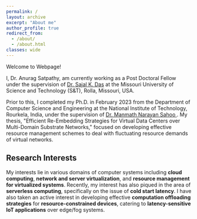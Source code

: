 ```yaml
---
permalink: /
layout: archive
excerpt: "About me"
author_profile: true
redirect_from: 
  - /about/
  - /about.html
classes: wide
---
```

Welcome to Webpage!

I, Dr. Anurag Satpathy, am currently working as a Post Doctoral Fellow under the supervision of <a href="https://sites.google.com/a/mst.edu/sdas/"> Dr. Sajal K. Das</a> at the Missouri University of Science and Technology (S&T), Rolla, Missouri, USA.

Prior to this, I completed my Ph.D. in February 2023 from the Department of Computer Science and Engineering at the National Institute of Technology, Rourkela, India, under the supervision of <a href="https://website.nitrkl.ac.in/FProfile.aspx?e=sahoom"> Dr. Manmath Narayan Sahoo </a>.
My thesis, "Efficient Re-Embedding Strategies for Virtual Data Centers over Multi-Domain Substrate Networks," focused on developing effective resource management schemes to deal with fluctuating resource demands of virtual networks.


## Research Interests
My interests lie in various domains of computer systems including **cloud computing**, **network and server virtualization**, and **resource management for virtualized systems**. Recently, my interest has also piqued in the area of **serverless computing**, specifically on the issue of **cold start latency**. I have also taken an active interest in developing effective **computation offloading strategies** for **resource-constrained devices**, catering to **latency-sensitive IoT applications** over edge/fog systems.